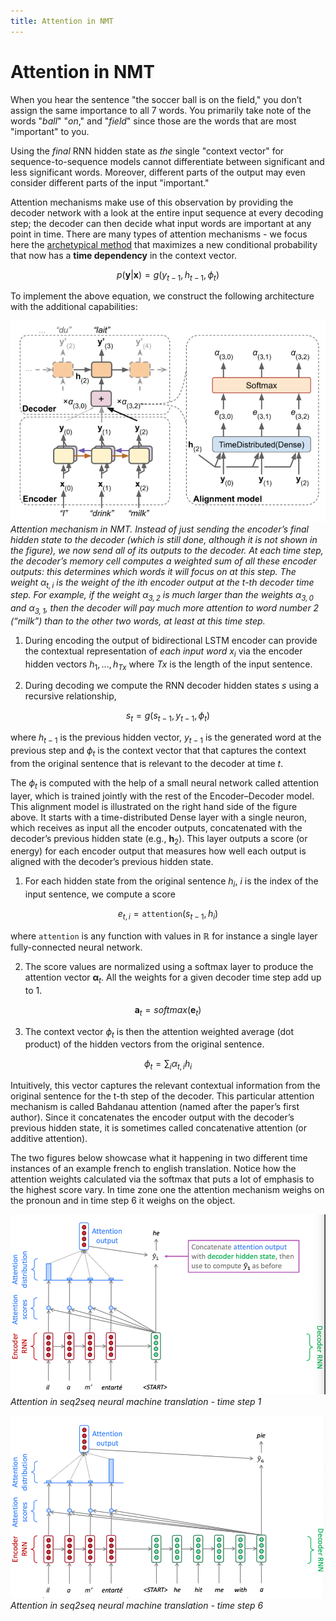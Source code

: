 ```yaml
---
title: Attention in NMT
---
```


# Attention in NMT

When you hear the sentence "the soccer ball is on the field," you don’t assign the same importance to all 7 words. You primarily take note of the words "_ball_" "_on_," and "_field_" since those are the words that are most "important" to you.  

Using the _final_ RNN hidden state as _the_ single "context vector" for sequence-to-sequence models cannot differentiate between significant and less significant words. Moreover, different parts of the output may even consider different parts of the input "important." 


Attention mechanisms make use of this observation by providing the decoder network with a look at the entire input sequence at every decoding step; the decoder can then decide what input words are important at any point in time. There are many types of attention mechanisms - we focus here the [archetypical method](https://arxiv.org/abs/1409.0473) that maximizes a new conditional probability that now has a **time dependency** in the context vector. 

$$p(\mathbf y | \mathbf x) = g(y_{t-1}, h_{t-1}, \phi_t)$$

To implement the above equation, we construct the following architecture with the additional capabilities:

![attention-example](images/attention-example.png#center)
_Attention mechanism in NMT. Instead of just sending the encoder’s final hidden state to the decoder (which is still done, although it is not shown in the figure), we now send all of its outputs to the decoder. At each time step, the decoder’s memory cell computes a weighted sum of all these encoder outputs: this determines which words it will focus on at this step. The weight $α_{t,i}$ is the weight of the ith encoder output at the t-th decoder time step. For example, if the weight $α_{3,2}$ is much larger than the weights $α_{3,0}$ and $α_{3,1}$, then the decoder will pay much more attention to word number 2 (“milk”) than to the other two words, at least at this time step._

1. During encoding the output of bidirectional LSTM encoder can provide the contextual representation of _each input word_ $x_i$ via the encoder hidden vectors $h_1, ..., h_{Tx}$ where $Tx$ is the length of the input sentence. 

2. During decoding we compute the RNN decoder hidden states $s$ using a recursive relationship,

$$s_t = g(s_{t-1}, y_{t-1}, \phi_t)$$

where $h_{t-1}$ is the previous hidden vector, $y_{t-1}$ is the generated word at the previous step and $\phi_t$ is the context vector that that captures the context from the original sentence that is relevant to the decoder at time $t$.  

The $\phi_t$ is computed with the help of a small neural network called attention layer, which is trained jointly with the rest of the Encoder–Decoder model. This alignment model is illustrated on the right hand side of the figure above. It starts with a time-distributed Dense layer with a single neuron, which receives as input all the encoder outputs, concatenated with the decoder’s previous hidden state (e.g., $\mathbf h_2$). This layer outputs a score (or energy) for each encoder output that measures how well each output is aligned with the decoder’s previous hidden state. 

1. For each hidden state from the original sentence $h_i$, $i$ is the index of the input sentence, we compute a score

$$e_{t,i} = \mathtt{attention}(s_{t−1}, h_i)$$

where $\mathtt{attention}$ is any function with values in $\mathbb R$ for instance a single layer fully-connected neural network. 

2. The score values are normalized  using a softmax layer to produce the attention vector $\mathbf α_t$.  All the weights for a given decoder time step add up to 1. 


$$\mathbf a_t = softmax(\mathbf e_{t})$$

3. The context vector $\phi_t$ is then the attention weighted average (dot product) of the hidden vectors from the original sentence. 

$$ \phi_t = \sum_i \alpha_{t,i}h_i$$

Intuitively, this vector captures the relevant contextual information from the original sentence for the t-th step of the decoder. This particular attention mechanism is called Bahdanau attention (named after the paper’s first author). Since it concatenates the encoder output with the decoder’s previous hidden state, it is sometimes called concatenative attention (or additive attention). 

The two figures below showcase what it happening in two different time instances of an example french to english translation. Notice how the attention weights calculated via the softmax that puts a lot of emphasis to the highest score vary. In time zone one the attention mechanism weighs on the pronoun and in time step 6 it weighs on the object. 

![seq2seq-attention](images/seq2seq-attention-step1.png#center)
*Attention in seq2seq neural machine translation - time step 1*

![seq2seq-attention](images/seq2seq-attention-step5.png#center)
*Attention in seq2seq neural machine translation - time step 6* 
